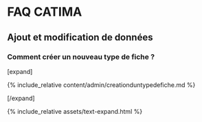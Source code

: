 # FAQ CATIMA

## Ajout et modification de données

### Comment créer un nouveau type de fiche ?

[expand]

{% include_relative content/admin/creationduntypedefiche.md %}

[/expand]

{% include_relative assets/text-expand.html %}
